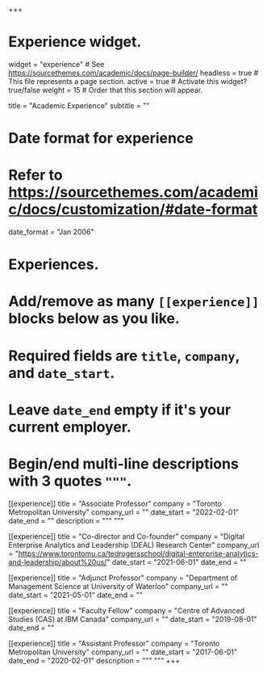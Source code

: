 +++
# Experience widget.
widget = "experience"  # See https://sourcethemes.com/academic/docs/page-builder/
headless = true  # This file represents a page section.
active = true  # Activate this widget? true/false
weight = 15  # Order that this section will appear.

title = "Academic Experience"
subtitle = ""

# Date format for experience
#   Refer to https://sourcethemes.com/academic/docs/customization/#date-format
date_format = "Jan 2006"

# Experiences.
#   Add/remove as many `[[experience]]` blocks below as you like.
#   Required fields are `title`, `company`, and `date_start`.
#   Leave `date_end` empty if it's your current employer.
#   Begin/end multi-line descriptions with 3 quotes `"""`.
[[experience]]
  title = "Associate Professor"
  company = "Toronto Metropolitan University"
  company_url = ""
  date_start = "2022-02-01"
  date_end = ""
  description = """
  """

[[experience]]
  title = "Co-director and Co-founder"
  company = "Digital Enterprise Analytics and Leadership (DEAL) Research Center"
  company_url = "https://www.torontomu.ca/tedrogersschool/digital-enterprise-analytics-and-leadership/about%20us/"
  date_start = "2021-06-01"
  date_end = ""

[[experience]]
  title = "Adjunct Professor"
  company = "Department of Management Science at University of Waterloo"
  company_url = ""
  date_start = "2021-05-01"
  date_end = ""

[[experience]]
  title = "Faculty Fellow"
  company = "Centre of Advanced Studies (CAS) at IBM Canada"
  company_url = ""
  date_start = "2019-08-01"
  date_end = ""  

[[experience]]
  title = "Assistant Professor"
  company = "Toronto Metropolitan University"
  company_url = ""
  date_start = "2017-06-01"
  date_end = "2020-02-01"
  description = """
  """
+++
